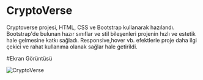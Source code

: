 # CryptoVerse

Cryptoverse projesi, HTML, CSS ve Bootstrap kullanarak hazılandı.
Bootstrap'de bulunan  hazır sınıflar ve stil bileşenleri projenin hızlı ve estetik hale gelmesine katkı sağladı.
Responsive,hover vb. efektlerle proje daha ilgi çekici ve rahat kullanıma olanak sağlar hale getirildi.

#Ekran Görüntüsü

![CryptoVerse](https://github.com/user-attachments/assets/cc9d11f4-d139-4403-a7d7-6032a2ecb260)
